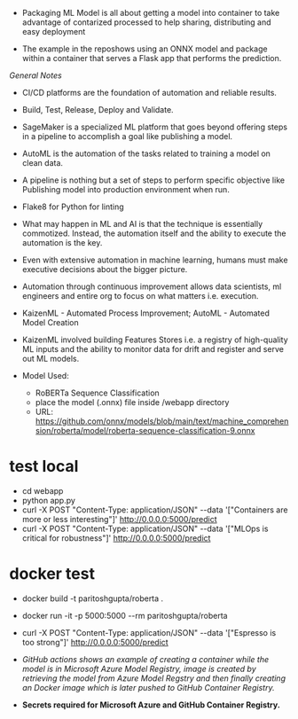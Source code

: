 - Packaging ML Model is all about getting a model into container to take advantage of contarized processed to help sharing, distributing and easy deployment

- The example in the reposhows using an ONNX model and package within a container that serves a Flask app that performs the prediction.

*General Notes*

- CI/CD platforms are the foundation of automation and reliable results.
- Build, Test, Release, Deploy and Validate.
- SageMaker is a specialized ML platform that goes beyond offering steps in a pipeline to accomplish a goal like publishing a model.
- AutoML is the automation of the tasks related to training a model on clean data.
- A pipeline is nothing but a set of steps to perform specific objective like Publishing model into production environment when run.
- Flake8  for Python for linting
- What may happen in ML and AI is that the technique is essentially commotized. Instead, the automation itself and the ability to execute the automation is the key. 
- Even with extensive automation in machine learning, humans must make executive decisions about the bigger picture. 
- Automation through continuous improvement allows data scientists, ml engineers and entire org to focus on what matters i.e. execution.
- KaizenML - Automated Process Improvement;  AutoML - Automated Model Creation
- KaizenML involved building Features Stores i.e. a registry of high-quality ML inputs and the ability to monitor data for drift and register and serve out ML models.

- Model Used:
    - RoBERTa Sequence Classification 
    - place the model (.onnx) file inside /webapp directory
    - URL: https://github.com/onnx/models/blob/main/text/machine_comprehension/roberta/model/roberta-sequence-classification-9.onnx

# test local
- cd webapp
- python app.py
- curl -X POST "Content-Type: application/JSON" --data '["Containers are more or less interesting"]' http://0.0.0.0:5000/predict
- curl -X POST "Content-Type: application/JSON" --data '["MLOps is critical for robustness"]' http://0.0.0.0:5000/predict

# docker test
- docker build -t paritoshgupta/roberta .
- docker run -it -p 5000:5000 --rm paritoshgupta/roberta
- curl -X POST "Content-Type: application/JSON" --data '["Espresso is too strong"]' http://0.0.0.0:5000/predict


- *GitHub actions shows an example of creating a container while the model is in Microsoft Azure Model Registry, image is created by retrieving the model from Azure Model Regstry and then finally creating an Docker image which is later pushed to GitHub Container Registry.*

- **Secrets required for Microsoft Azure and GitHub Container Registry.**
